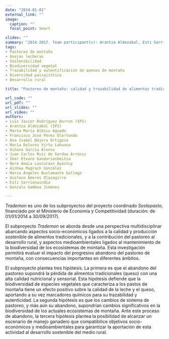 ```yaml
---
date: "2014-01-01"
external_link: ""
image:
  caption: ""
  focal_point: Smart

slides: ""
summary: "2014-2017. Team participant(s): Arantza Aldezabal, Esti Sarrionaindia"
tags:
- Pastoreo de montaña
- Ovejas lecheras
- Sostenibilidad
- Biodiversidad vegetal
- Trazabilidad y autentificación de quesos de montaña
- Diversidad paisajística
- Desarrollo rural

title: "Pastoreo de montaña: calidad y trazabilidad de alimentos tradicionales, biodiversidad, adaptación del sistema al cambio global y desarrollo rural (TRADEMON, ref.: AGL2013-48361-C2-1-R)"

url_code: ""
url_pdf: ""
url_slides: ""
url_video: ""
authors: 
- Luis Javier Rodríguez Barron (IP1)
- Arantza Aldezabal (IP2)
- Marta María Albisu Aguado 
- Francisco José Pérez Elortondo 
- Ana Isabel Nájera Ortigosa 
- María Dolores Virto Lekuona 
- Oihana García Alonso 
- Juan Carlos Ruiz de Gordoa Arróniz 
- Iker Etxano Gandariasbeitia
- Nere Amaia Lascurain Ayastuy
- Ainhoa Magrach González 
- María Ángeles Bustamante Gallego 
- Gustavo Amores Olazagirre 
- Esti Sarrionaindia
- Gonzalo Gamboa Jiménez

---
```


*Trademon* es uno de los subproyectos del proyecto coordinado *Sostepasto*, financiado por el Ministerio de Economía y Competitividad (duración: de 01/01/2014 a 30/09/2017).

El subproyecto *Trademon* se aborda desde una perspectiva multidisciplinar abarcando aspectos socio-económicos ligados a la calidad y producción sostenible de alimentos tradicionales, y a la contribución del pastoreo al desarrollo rural, y aspectos medioambientales ligados al mantenimiento de la biodiversidad de los ecosistemas de montaña. Esta investigación permitirá evaluar el impacto del progresivo abandono del pastoreo de montaña, con consecuencias importantes en diferentes ámbitos.

El subproyecto plantea tres hipótesis. La primera es que el abandono del pastoreo supondrá la pérdida de alimentos tradicionales (queso) con una alta calidad nutricional y sensorial. Esta hipótesis defiende que la biodiversidad de especies vegetales que caracteriza a los pastos de montaña tiene un efecto positivo sobre la calidad de la leche y el queso, aportando a su vez marcadores químicos para su trazabilidad y autenticidad. La segunda hipótesis es que los cambios de sistema de pastoreo, y más aún su abandono, supondrían cambios significativos en la biodiversidad de los actuales ecosistemas de montaña. Ante este proceso de abandono, la tercera hipótesis plantea la posibilidad de alcanzar un escenario de manejo ganadero que compatibilice objetivos socio-económicos y medioambientales para garantizar la aportación de esta actividad al desarrollo sostenible del medio rural.

